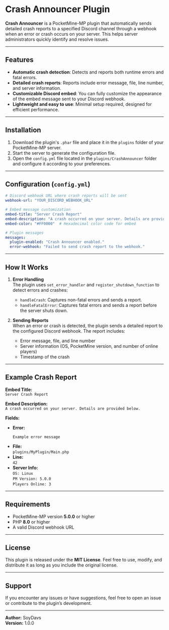 
# Crash Announcer Plugin

**Crash Announcer** is a PocketMine-MP plugin that automatically sends detailed crash reports to a specified Discord channel through a webhook when an error or crash occurs on your server. This helps server administrators quickly identify and resolve issues.

---

## Features

- **Automatic crash detection**: Detects and reports both runtime errors and fatal errors.
- **Detailed crash reports**: Reports include error message, file, line number, and server information.
- **Customizable Discord embed**: You can fully customize the appearance of the embed message sent to your Discord webhook.
- **Lightweight and easy to use**: Minimal setup required, designed for efficient performance.

---

## Installation

1. Download the plugin's `.phar` file and place it in the `plugins` folder of your PocketMine-MP server.
2. Start the server to generate the configuration file.
3. Open the `config.yml` file located in the `plugins/CrashAnnouncer` folder and configure it according to your preferences.

---

## Configuration (`config.yml`)

```yaml
# Discord webhook URL where crash reports will be sent
webhook-url: "YOUR_DISCORD_WEBHOOK_URL"

# Embed message customization
embed-title: "Server Crash Report"
embed-description: "A crash occurred on your server. Details are provided below."
embed-color: "#FF0000"  # Hexadecimal color code for embed

# Plugin messages
messages:
  plugin-enabled: "Crash Announcer enabled."
  error-webhook: "Failed to send crash report to the webhook."
```

---

## How It Works

1. **Error Handling**  
   The plugin uses `set_error_handler` and `register_shutdown_function` to detect errors and crashes:
   - `handleCrash`: Captures non-fatal errors and sends a report.
   - `handleFatalError`: Captures fatal errors and sends a report before the server shuts down.

2. **Sending Reports**  
   When an error or crash is detected, the plugin sends a detailed report to the configured Discord webhook. The report includes:
   - Error message, file, and line number
   - Server information (OS, PocketMine version, and number of online players)
   - Timestamp of the crash

---

## Example Crash Report

**Embed Title:**  
`Server Crash Report`

**Embed Description:**  
`A crash occurred on your server. Details are provided below.`

**Fields:**
- **Error:**  
  ```
  Example error message
  ```
- **File:**  
  `plugins/MyPlugin/Main.php`
- **Line:**  
  `42`
- **Server Info:**  
  `OS: Linux`  
  `PM Version: 5.0.0`  
  `Players Online: 3`

---

## Requirements

- PocketMine-MP version **5.0.0** or higher
- PHP **8.0** or higher
- A valid Discord webhook URL

---

## License

This plugin is released under the **MIT License**. Feel free to use, modify, and distribute it as long as you include the original license.

---

## Support

If you encounter any issues or have suggestions, feel free to open an issue or contribute to the plugin’s development.

--- 

**Author:** SoyDavs  
**Version:** 1.0.0
